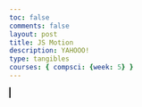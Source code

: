```yaml
---
toc: false
comments: false
layout: post
title: JS Motion
description: YAHOOO!
type: tangibles
courses: { compsci: {week: 5} }
---
```


<!DOCTYPE html>
<html>
<head>
    <title>Object Mover</title>
    <style>
        canvas {
            border: 1px solid black;
        }
    </style>
</head>
<body>
    <canvas id="canvas" width="400" height="400"></canvas>
    <script>
        const canvas = document.getElementById("canvas");
        const ctx = canvas.getContext("2d");

        // Object properties
        let object = {
            x: 50,
            y: 50,
            width: 30,
            height: 30,
            color: "blue",
            targetX: 200,
            targetY: 200,
            isMoving: false,
            animationProgress: 0,
        };

        // Customize your animation function
        function customAnimation(progress) {
            return Math.sin(progress * Math.PI);
        }

        // Update function
        function update() {
            if (object.isMoving) {
                object.animationProgress += 0.02;
                if (object.animationProgress >= 1) {
                    object.animationProgress = 1;
                    object.isMoving = false;
                }

                const animationValue = customAnimation(object.animationProgress);

                // Interpolate object position based on animation value
                object.x = object.x + (object.targetX - object.x) * animationValue;
                object.y = object.y + (object.targetY - object.y) * animationValue;
            }
        }

        // Draw function
        function draw() {
            ctx.clearRect(0, 0, canvas.width, canvas.height);

            // Draw the object
            ctx.fillStyle = object.color;
            ctx.fillRect(object.x, object.y, object.width, object.height);

            requestAnimationFrame(draw);
        }

        // Start animation when a button is clicked
        document.addEventListener("click", () => {
            if (!object.isMoving) {
                object.targetX = Math.random() * (canvas.width - object.width);
                object.targetY = Math.random() * (canvas.height - object.height);
                object.isMoving = true;
                object.animationProgress = 0;
            }
        });

        // Game loop
        function gameLoop() {
            update();
            draw();
            requestAnimationFrame(gameLoop);
        }

        gameLoop();
    </script>
</body>
</html>
